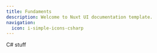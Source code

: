 ```yaml
---
title: Fundaments
description: Welcome to Nuxt UI documentation template.
navigation:
  icon: i-simple-icons-csharp
---
```



C# stuff